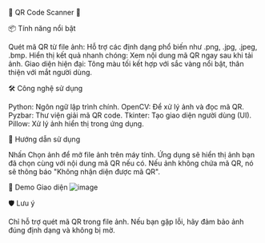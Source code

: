 🎉 QR Code Scanner 📸

📦 Tính năng nổi bật

  Quét mã QR từ file ảnh: Hỗ trợ các định dạng phổ biến như .png, .jpg, .jpeg, .bmp.
  Hiển thị kết quả nhanh chóng: Xem nội dung mã QR ngay sau khi tải ảnh.
  Giao diện hiện đại: Tông màu tối kết hợp với sắc vàng nổi bật, thân thiện với mắt người dùng.

🛠️ Công nghệ sử dụng

  Python: Ngôn ngữ lập trình chính.
  OpenCV: Để xử lý ảnh và đọc mã QR.
  Pyzbar: Thư viện giải mã QR code.
  Tkinter: Tạo giao diện người dùng (UI).
  Pillow: Xử lý ảnh hiển thị trong ứng dụng.

📸 Hướng dẫn sử dụng

  Nhấn Chọn ảnh để mở file ảnh trên máy tính.
  Ứng dụng sẽ hiển thị ảnh bạn đã chọn cùng với nội dung mã QR nếu có.
  Nếu ảnh không chứa mã QR, nó sẽ thông báo "Không nhận diện được mã QR".

🎨 Demo Giao diện
![image](https://github.com/user-attachments/assets/3630b24c-9f0d-4f8a-81b3-63c0eba602ae)

🛡️ Lưu ý

  Chỉ hỗ trợ quét mã QR trong file ảnh.
  Nếu bạn gặp lỗi, hãy đảm bảo ảnh đúng định dạng và không bị mờ.
